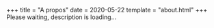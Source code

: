 +++
title = "A propos"
date = 2020-05-22
template = "about.html"
+++
Please waiting, description is loading...
